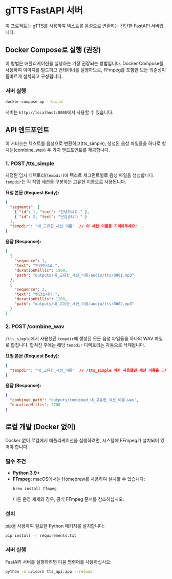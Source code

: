 # gTTS FastAPI 서버

이 프로젝트는 gTTS를 사용하여 텍스트를 음성으로 변환하는 간단한 FastAPI 서버입니다.

## Docker Compose로 실행 (권장)

이 방법은 애플리케이션을 실행하는 가장 권장되는 방법입니다. Docker Compose를 사용하여 이미지를 빌드하고 컨테이너를 실행하므로, FFmpeg를 포함한 모든 의존성이 올바르게 설치되고 구성됩니다.

### 서버 실행

```bash
docker-compose up --build
```

서버는 `http://localhost:8000`에서 사용할 수 있습니다.

## API 엔드포인트

이 서비스는 텍스트를 음성으로 변환하고(tts_simple), 생성된 음성 파일들을 하나로 합치는(combine_wav) 두 가지 엔드포인트를 제공합니다.

### 1. POST /tts_simple

지정된 임시 디렉토리(`tempdir`)에 텍스트 세그먼트별로 음성 파일을 생성합니다. `tempdir`는 각 작업 세션을 구분하는 고유한 이름으로 사용됩니다.

**요청 본문 (Request Body):**

```json
{
  "segments": [
    { "id": 1, "text": "안녕하세요." },
    { "id": 2, "text": "반갑습니다." }
  ],
  "tempdir": "내_고유한_세션_이름"  // 이 세션 이름을 기억해두세요!
}
```

**응답 (Response):**

```json
[
  {
    "sequence": 1,
    "text": "안녕하세요.",
    "durationMillis": 1500,
    "path": "outputs/내_고유한_세션_이름/audio/tts/0001.mp3"
  },
  {
    "sequence": 2,
    "text": "반갑습니다.",
    "durationMillis": 1200,
    "path": "outputs/내_고유한_세션_이름/audio/tts/0002.mp3"
  }
]
```

### 2. POST /combine_wav

`/tts_simple`에서 사용했던 `tempdir`에 생성된 모든 음성 파일들을 하나의 WAV 파일로 합칩니다. 합쳐진 후에는 해당 `tempdir` 디렉토리는 자동으로 삭제됩니다.

**요청 본문 (Request Body):**

```json
{
  "tempdir": "내_고유한_세션_이름"  // /tts_simple 에서 사용했던 세션 이름을 그대로 입력!
}
```

**응답 (Response):**

```json
{
  "combined_path": "outputs/combined_내_고유한_세션_이름.wav",
  "durationMillis": 2700
}
```

## 로컬 개발 (Docker 없이)

Docker 없이 로컬에서 애플리케이션을 실행하려면, 시스템에 FFmpeg가 설치되어 있어야 합니다.

### 필수 조건

-   **Python 3.9+**
-   **FFmpeg**: macOS에서는 Homebrew를 사용하여 설치할 수 있습니다:
    ```bash
    brew install ffmpeg
    ```
    다른 운영 체제의 경우, 공식 FFmpeg 문서를 참조하십시오.

### 설치

pip을 사용하여 필요한 Python 패키지를 설치합니다:

```bash
pip install -r requirements.txt
```

### 서버 실행

FastAPI 서버를 실행하려면 다음 명령어를 사용하십시오:

```bash
python -m uvicorn tts_api:app --reload
```
